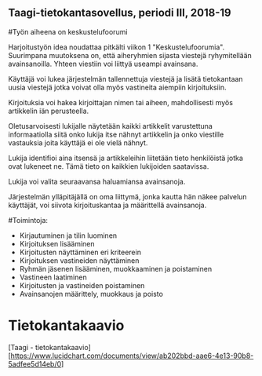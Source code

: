 ## Taagi-tietokantasovellus, periodi III, 2018-19

#Työn aiheena on keskustelufoorumi

Harjoitustyön idea noudattaa pitkälti viikon 1 "Keskustelufoorumia". Suurimpana muutoksena on, että aiheryhmien sijasta viestejä ryhymitellään avainsanoilla. Yhteen viestiin voi liittyä useampi avainsana.

Käyttäjä voi lukea järjestelmän tallennettuja viestejä ja lisätä tietokantaan uusia viestejä jotka voivat olla myös vastineita aiempiin kirjoituksiin. 

Kirjoituksia voi hakea kirjoittajan nimen tai aiheen, mahdollisesti myös artikkelin iän perusteella. 

Oletusarvoisesti lukijalle näytetään kaikki artikkelit varustettuna informaatiolla siitä onko lukija itse nähnyt artikkelin ja onko viestille vastauksia joita käyttäjä ei ole vielä nähnyt.

Lukija identifioi aina itsensä ja artikkeleihin liitetään tieto henkilöistä jotka ovat lukeneet ne. Tämä tieto on kaikkien lukijoiden saatavissa.

Lukija voi valita seuraavansa haluamiansa avainsanoja.

Järjestelmän ylläpitäjällä on oma liittymä, jonka kautta hän näkee palvelun käyttäjät, voi siivota kirjoituskantaa ja määrittellä avainsanoja.


#Toimintoja:

* Kirjautuminen ja tilin luominen
* Kirjoituksen lisääminen
* Kirjoitusten näyttäminen eri kriteerein
* Kirjoituksen vastineiden näyttäminen
* Ryhmän jäsenen lisääminen, muokkaaminen ja poistaminen
* Vastineen laatiminen
* Kirjoitusten ja vastineiden poistaminen
* Avainsanojen määrittely, muokkaus ja poisto


# Tietokantakaavio

[Taagi - tietokantakaavio] [https://www.lucidchart.com/documents/view/ab202bbd-aae6-4e13-90b8-5adfee5d14eb/0]